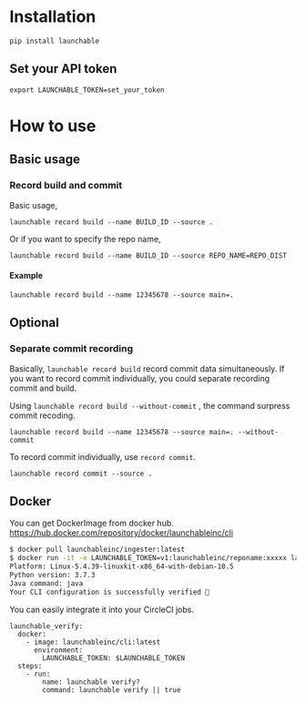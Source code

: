 # Installation

```shell
pip install launchable
```

## Set your API token

```shell
export LAUNCHABLE_TOKEN=set_your_token
```

# How to use
## Basic usage
### Record build and commit

Basic usage,

```shell
launchable record build --name BUILD_ID --source .
```

Or if you want to specify the repo name,

```shell
launchable record build --name BUILD_ID --source REPO_NAME=REPO_DIST
```

#### Example
```shell
launchable record build --name 12345678 --source main=.
```

## Optional
### Separate commit recording

Basically, `launchable record build` record commit data simultaneously. If you want to record commit individually, you could separate recording commit and build.

Using `launchable record build --without-commit` , the command surpress commit recoding.

```shell
launchable record build --name 12345678 --source main=. --without-commit
```

To record commit individually, use `record commit`.

```shell
launchable record commit --source .
```

## Docker

You can get DockerImage from docker hub.
https://hub.docker.com/repository/docker/launchableinc/cli

```sh
$ docker pull launchableinc/ingester:latest
$ docker run -it -e LAUNCHABLE_TOKEN=v1:launchableinc/reponame:xxxxx launchableinc/cli:latest launchable verify
Platform: Linux-5.4.39-linuxkit-x86_64-with-debian-10.5
Python version: 3.7.3
Java command: java
Your CLI configuration is successfully verified 🎉
```

You can easily integrate it into your CircleCI jobs.

```
launchable_verify:
  docker:
    - image: launchableinc/cli:latest
      environment:
        LAUNCHABLE_TOKEN: $LAUNCHABLE_TOKEN
  steps:
    - run:
        name: launchable verify?
        command: launchable verify || true
```
